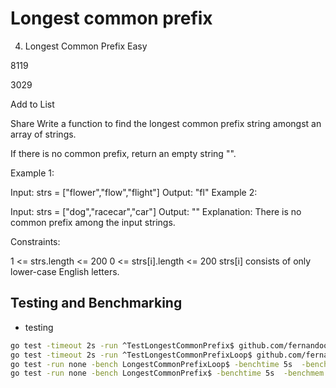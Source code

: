 # Longest common prefix

4. Longest Common Prefix
Easy

8119

3029

Add to List

Share
Write a function to find the longest common prefix string amongst an array of strings.

If there is no common prefix, return an empty string "".

 

Example 1:

Input: strs = ["flower","flow","flight"]
Output: "fl"
Example 2:

Input: strs = ["dog","racecar","car"]
Output: ""
Explanation: There is no common prefix among the input strings.
 

Constraints:

1 <= strs.length <= 200
0 <= strs[i].length <= 200
strs[i] consists of only lower-case English letters.

## Testing and Benchmarking

* testing

```sh
go test -timeout 2s -run ^TestLongestCommonPrefix$ github.com/fernandoocampo/justforfun/prefixes
go test -timeout 2s -run ^TestLongestCommonPrefixLoop$ github.com/fernandoocampo/justforfun/prefixes
go test -run none -bench LongestCommonPrefixLoop$ -benchtime 5s  -benchmem github.com/fernandoocampo/justforfun/prefixes
go test -run none -bench LongestCommonPrefix$ -benchtime 5s  -benchmem github.com/fernandoocampo/justforfun/prefixes
```